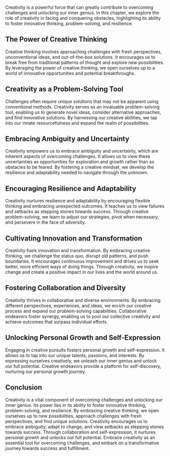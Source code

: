 
Creativity is a powerful force that can greatly contribute to overcoming challenges and unlocking our inner genius. In this chapter, we explore the role of creativity in facing and conquering obstacles, highlighting its ability to foster innovative thinking, problem-solving, and resilience.

## The Power of Creative Thinking

Creative thinking involves approaching challenges with fresh perspectives, unconventional ideas, and out-of-the-box solutions. It encourages us to break free from traditional patterns of thought and explore new possibilities. By leveraging the power of creative thinking, we open ourselves up to a world of innovative opportunities and potential breakthroughs.

## Creativity as a Problem-Solving Tool

Challenges often require unique solutions that may not be apparent using conventional methods. Creativity serves as an invaluable problem-solving tool, enabling us to generate novel ideas, consider alternative approaches, and find innovative solutions. By harnessing our creative abilities, we tap into our innate resourcefulness and expand the realm of possibilities.

## Embracing Ambiguity and Uncertainty

Creativity empowers us to embrace ambiguity and uncertainty, which are inherent aspects of overcoming challenges. It allows us to view these uncertainties as opportunities for exploration and growth rather than as obstacles to be feared. By fostering a creative mindset, we develop the resilience and adaptability needed to navigate through the unknown.

## Encouraging Resilience and Adaptability

Creativity nurtures resilience and adaptability by encouraging flexible thinking and embracing unexpected outcomes. It teaches us to view failures and setbacks as stepping stones towards success. Through creative problem-solving, we learn to adjust our strategies, pivot when necessary, and persevere in the face of adversity.

## Cultivating Innovation and Transformation

Creativity fuels innovation and transformation. By embracing creative thinking, we challenge the status quo, disrupt old patterns, and push boundaries. It encourages continuous improvement and drives us to seek better, more efficient ways of doing things. Through creativity, we inspire change and create a positive impact in our lives and the world around us.

## Fostering Collaboration and Diversity

Creativity thrives in collaborative and diverse environments. By embracing different perspectives, experiences, and ideas, we enrich our creative process and expand our problem-solving capabilities. Collaborative endeavors foster synergy, enabling us to pool our collective creativity and achieve outcomes that surpass individual efforts.

## Unlocking Personal Growth and Self-Expression

Engaging in creative pursuits fosters personal growth and self-expression. It allows us to tap into our unique talents, passions, and interests. By expressing ourselves creatively, we unleash our inner genius and unlock our full potential. Creative endeavors provide a platform for self-discovery, nurturing our personal growth journey.

## Conclusion

Creativity is a vital component of overcoming challenges and unlocking our inner genius. Its power lies in its ability to foster innovative thinking, problem-solving, and resilience. By embracing creative thinking, we open ourselves up to new possibilities, approach challenges with fresh perspectives, and find unique solutions. Creativity encourages us to embrace ambiguity, adapt to change, and view setbacks as stepping stones towards success. Through collaboration and self-expression, it nurtures personal growth and unlocks our full potential. Embrace creativity as an essential tool for overcoming challenges, and embark on a transformative journey towards success and fulfillment.
